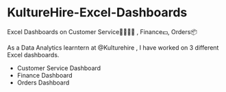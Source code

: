 # KultureHire-Excel-Dashboards
Excel Dashboards on Customer Service🧑🏻‍💻📲 , Finance💵, Orders📦


As a Data Analytics learntern at @Kulturehire , I have worked on 3 different Excel dashboards.

- Customer Service Dashboard
- Finance Dashboard
- Orders Dashboard

